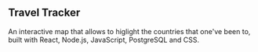 ## Travel Tracker

An interactive map that allows to higlight the countries that one've been to, built with React, Node.js, JavaScript, PostgreSQL and CSS.

